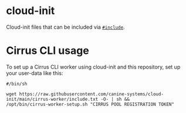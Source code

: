 # cloud-init
Cloud-init files that can be included via [`#include`](https://cloudinit.readthedocs.io/en/latest/explanation/format.html).

# Cirrus CLI usage

To set up a Cirrus CLI worker using cloud-init and this repository, set up your user-data like this:

```
#/bin/sh

wget https://raw.githubusercontent.com/canine-systems/cloud-init/main/cirrus-worker/include.txt -O- | sh &&
/opt/bin/cirrus-worker-setup.sh "CIRRUS POOL REGISTRATION TOKEN"
```
